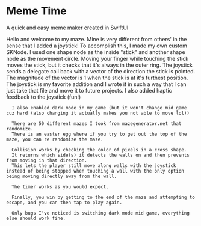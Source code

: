 # Meme Time
A quick and easy meme maker created in SwiftUI

   Hello and welcome to my maze. Mine is very different from others' in the sense that I added a joystick!
      To accomplish this, I made my own custom SKNode. I used one shape node as the inside "stick" and another shape node as the movement circle.
      Moving your finger while touching the stick moves the stick, but it checks that it's always in the outer ring.
      The joystick sends a delegate call back with a vector of the direction the stick is pointed.
      The magnitude of the vector is 1 when the stick is at it's furthest position.
      The joystick is my favorite addition and I wrote it in such a way that I can just take that file and move it to future projects.
      I also added haptic feedback to the joystick (fun!)
      
      I also enabled dark mode in my game (but it won't change mid game cuz hard (also changing it actually makes you not able to move lol))
   
      There are 50 different mazes I took from mazegenerator.net that randomize.
      There is an easter egg where if you try to get out the top of the maze, you can re randomize the maze.
   
      Collision works by checking the color of pixels in a cross shape.
      It returns which side(s) it detects the walls on and then prevents from moving in that direction.
      This lets the player still move along walls with the joystick instead of being stopped when touching a wall with the only option being moving directly away from the wall.
      
      The timer works as you would expect.
   
      Finally, you win by getting to the end of the maze and attempting to escape, and you can then tap to play again.
   
      Only bugs I've noticed is switching dark mode mid game, everything else should work fine.
